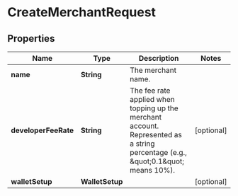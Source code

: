 

# CreateMerchantRequest


## Properties

| Name | Type | Description | Notes |
|------------ | ------------- | ------------- | -------------|
|**name** | **String** | The merchant name. |  |
|**developerFeeRate** | **String** | The fee rate applied when topping up the merchant account. Represented as a string percentage (e.g., \&quot;0.1\&quot; means 10%). |  [optional] |
|**walletSetup** | **WalletSetup** |  |  [optional] |



